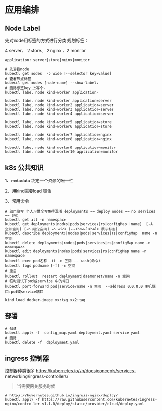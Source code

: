 # 应用编排

## Node Label

先对node用标签的方式进行分类 规划标签：

4 server、 2 store、 2 nginx 、2 monitor

```
application: server|store|nginx|monitor
```

```shell
# 先查看node
kubectl get nodes  -o wide [--selector key=value]
# 查看节点标签
kubectl get nodes [node-name] --show-labels 
# 删除标签key 上写个-
kubectl label node kind-worker application-

kubectl label node kind-worker application=server
kubectl label node kind-worker2 application=server
kubectl label node kind-worker3 application=server
kubectl label node kind-worker4 application=server

kubectl label node kind-worker5 application=store
kubectl label node kind-worker6 application=store

kubectl label node kind-worker7 application=nginx
kubectl label node kind-worker8 application=nginx

kubectl label node kind-worker9 application=monitor
kubectl label node kind-worker10 application=monitor
```

## k8s 公共知识

1、metadata 决定一个资源的唯一性

2、用kind需要load 镜像

3、常用命令

```shell
# 部门缩写 个人习惯全写免得混淆 deployments == deploy nodes == no services == svc
kubectl get all -n namespace
kubectl get deployments|nodes|pods|services|rs|configMap [name]  [-A 全部空间] [-n 指定空间] -o wide [--show-labels 展示标签] 
kubectl describe deployments|nodes|pods|services|rs|configMap  name -n 空间
kubectl delete deployments|nodes|pods|services|rs|configMap name -n namespace
kubectl edit deployments|nodes|pods|services|rs|configMap name -n namespace
kubectl exec pod名称 -it -n 空间 -- bash(命令)
kubectl logs podname [-f] -n 空间
# 重启
kubectl rollout  restart deployment|daemonset/name -n 空间
# 临时测试下pod或service 中的端口
kubectl port-forward pod|service/name -n 空间  --address 0.0.0.0 主机端口:pod或service端口
```

```shell
kind load docker-image xx:tag xx2:tag
```

## 部署

```shell
# 创建
kubectl apply -f  config_map.yaml deployment.yaml service.yaml
# 删除
kubectl delete -f  deployment.yaml

```

## ingress 控制器

控制器种类很多 https://kubernetes.io/zh/docs/concepts/services-networking/ingress-controllers/
> 当需要网关服务时候

```shell
# https://kubernetes.github.io/ingress-nginx/deploy/
kubectl apply -f https://raw.githubusercontent.com/kubernetes/ingress-nginx/controller-v1.1.0/deploy/static/provider/cloud/deploy.yaml
```